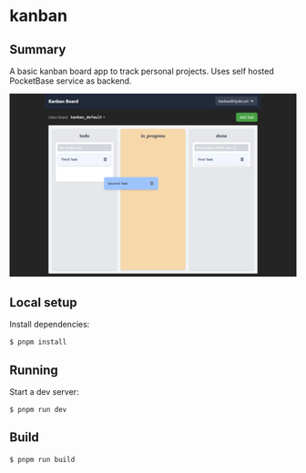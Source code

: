 # kanban

## Summary

A basic kanban board app to track personal projects. Uses self hosted PocketBase service as backend.

![alt screenshot](./screen.png)

## Local setup

Install dependencies:

```
$ pnpm install
```
## Running

Start a dev server:

```
$ pnpm run dev
```

## Build

```
$ pnpm run build
```
